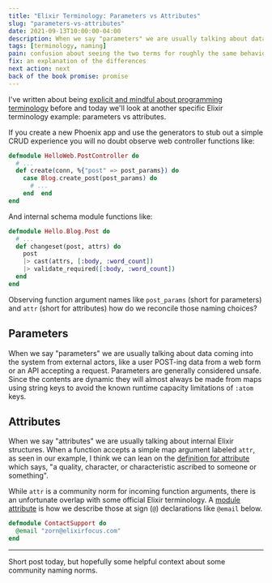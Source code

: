 ```yaml
---
title: "Elixir Terminology: Parameters vs Attributes"
slug: "parameters-vs-attributes"
date: 2021-09-13T10:00:00-04:00
description: When we say "parameters" we are usually talking about data coming into the system from external actors; When we say "attributes" we are usually talking about internal Elixir structures.
tags: [terminology, naming]
pain: confusion about seeing the two terms for roughly the same behavior
fix: an explanation of the differences
next action: next
back of the book promise: promise 
---
```


I've written about being [explicit and mindful about programming terminology][1] before and today we'll look at another specific Elixir terminology example: parameters vs attributes.

[1]: https://elixirfocus.com/posts/programming-terminology/

If you create a new Phoenix app and use the generators to stub out a simple CRUD experience you will no doubt observe web controller functions like:

```elixir
defmodule HelloWeb.PostController do
  # ...
  def create(conn, %{"post" => post_params}) do
    case Blog.create_post(post_params) do
      # ...
    end  end
end
```

And internal schema module functions like: 

```elixir
defmodule Hello.Blog.Post do
  # ...
  def changeset(post, attrs) do
    post
    |> cast(attrs, [:body, :word_count])
    |> validate_required([:body, :word_count])
  end
end
```

Observing function argument names like `post_params` (short for parameters) and `attr` (short for attributes) how do we reconcile those naming choices?
 
## Parameters

When we say "parameters" we are usually talking about data coming into the system from external actors, like a user POST-ing data from a web form or an API accepting a request. Parameters are generally considered unsafe. Since the contents are dynamic they will almost always be made from maps using string keys to avoid the known runtime capacity limitations of `:atom` keys.

## Attributes

When we say "attributes" we are usually talking about internal Elixir structures. When a function accepts a simple map argument labeled `attr`, as seen in our example, I think we can lean on the [definition for attribute][2] which says, "a quality, character, or characteristic ascribed to someone or something". 

[2]: https://www.merriam-webster.com/dictionary/attribute

While `attr` is a community norm for incoming function arguments, there is an unfortunate overlap with some official Elixir terminology. A [module attribute][3] is how we describe those at sign (`@`) declarations like `@email` below.

[3]: https://hexdocs.pm/elixir/Module.html#module-module-attributes

```elixir
defmodule ContactSupport do
  @email "zorn@elixirfocus.com"
end
```

***

Short post today, but hopefully some helpful context about some community naming norms.